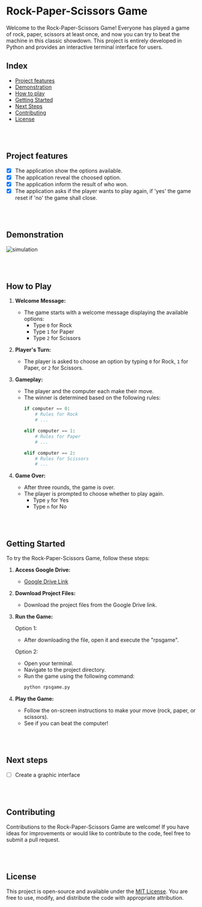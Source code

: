 # Rock-Paper-Scissors Game

Welcome to the Rock-Paper-Scissors Game! Everyone has played a game of rock, paper, scissors at least once, and now you can try to beat the machine in this classic showdown. This project is entirely developed in Python and provides an interactive terminal interface for users.

## Index
- <a href="#project-features"> Project features </a>
- <a href="#demonstration"> Demonstration </a>
- <a href="#how-to-play"> How to play </a>
- <a href="#getting-started"> Getting Started </a>
- <a href="#next-steps"> Next Steps </a>
- <a href="#contributing"> Contributing </a>
- <a href="#license"> License </a>

<br><br>
## Project features
- [x] The application show the options available.
- [x] The application reveal the choosed option.
- [x] The application inform the result of who won.
- [x] The application asks if the player wants to play again, if 'yes' the game reset if 'no' the game shall close.

<br><br>
## Demonstration
![simulation](https://github.com/theuusc/RockPaperScissorsGame/README/assets/130078547/b66dbdaa-cea6-48f9-81ad-4d216223179e)

<br><br>
## How to Play

1. **Welcome Message:**
   - The game starts with a welcome message displaying the available options:
     - Type `0` for Rock
     - Type `1` for Paper
     - Type `2` for Scissors

2. **Player's Turn:**
   - The player is asked to choose an option by typing `0` for Rock, `1` for Paper, or `2` for Scissors.

3. **Gameplay:**
   - The player and the computer each make their move.
   - The winner is determined based on the following rules:
     ```python
     if computer == 0:
         # Rules for Rock
         # ...

     elif computer == 1:
         # Rules for Paper
         # ...

     elif computer == 2:
         # Rules for Scissors
         # ...
     ```

4. **Game Over:**
   - After three rounds, the game is over.
   - The player is prompted to choose whether to play again.
     - Type `y` for Yes
     - Type `n` for No

<br><br>
## Getting Started

To try the Rock-Paper-Scissors Game, follow these steps:

1. **Access Google Drive:**
   - [Google Drive Link](https://drive.google.com/drive/folders/15SfSYauucn_aS8DY9PCT9blIsXXa2rX2)

2. **Download Project Files:**
   - Download the project files from the Google Drive link.

3. **Run the Game:**
   
   Option 1:
   - After downloading the file, open it and execute the "rpsgame".
     
   Option 2:
   - Open your terminal.
   - Navigate to the project directory.
   - Run the game using the following command:
     ```bash
     python rpsgame.py
     ```

5. **Play the Game:**
   - Follow the on-screen instructions to make your move (rock, paper, or scissors).
   - See if you can beat the computer!

<br><br>
## Next steps
- [ ] Create a graphic interface
      
<br><br>
## Contributing

Contributions to the Rock-Paper-Scissors Game are welcome! If you have ideas for improvements or would like to contribute to the code, feel free to submit a pull request.

<br><br>
## License

This project is open-source and available under the [MIT License](LICENSE). You are free to use, modify, and distribute the code with appropriate attribution.
